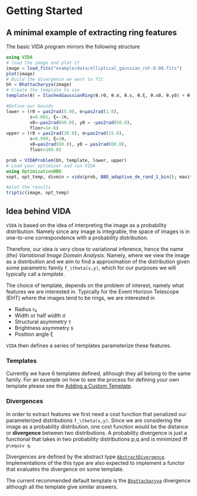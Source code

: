 # Getting Started

## A minimal example of extracting ring features

The basic VIDA program mirrors the following structure

```julia
using VIDA
# load the image and plot it
image = load_fits("example/data/elliptical_gaussian_rot-0.00.fits")
plot(image)
# Build the divergence we want to fit
bh = Bhattacharyya(image)
# Create the template to use
template(θ) = SlashedGaussianRing(θ.r0, θ.σ, θ.s, θ.ξ, θ.x0, θ.y0) + θ.floor*Constant(μas2rad(100.0))

#Define our bounds
lower = (r0 = μas2rad(5.0), σ=μas2rad(1.0), 
         s=0.001, ξ=-1π, 
         x0=-μas2rad(60.0), y0 = -μas2rad(60.0), 
         floor=1e-6)
upper = (r0 = μas2rad(30.0), σ=μas2rad(15.0), 
         s=0.999, ξ=1π, 
         x0=μas2rad(60.0), y0 = μas2rad(60.0), 
         floor=100.0)

prob = VIDAProblem(bh, template, lower, upper)
# Load your optimizer and run VIDA
using OptimizationBBO
xopt, opt_temp, divmin = vida(prob, BBO_adaptive_de_rand_1_bin(); maxiters=50_000)

#plot the results
triptic(image, opt_temp)
```

## Idea behind VIDA

`VIDA` is based on the idea of interpreting the image as a probability distribution. Namely since any image is integrable, the space of images is in one-to-one correspondence with a probability distribution.

Therefore, our idea is very close to variational inference, hence the name *(the) Variational Image Domain Analysis*. Namely, where we view the image as a distribution and we aim to find a approximation of the distribution given some parametric family ``f_\theta(x,y)``, which for our purposes we will typically call a *template*.

The choice of template, depends on the problem of interest, namely what features we are interested in. Typically for the Event Horizon Telescope (EHT) where the images tend to be rings, we are interested in

- Radius r₀
- Width or half width σ
- Structural asymmetry τ
- Brightness asymmetry s
- Position angle ξ

`VIDA` then defines a series of templates parameterize these features.

### Templates

Currently we have 6 templates defined, although they all belong to the same family. For an example on how to see the process for defining your own template please see the [Adding a Custom Template](@ref).

### Divergences

In order to extract features we first need a cost function that penalized our parameterized distributions ``f_\theta(x,y)``. Since we are considering the image as a probability distribution, one cost function would be the distance or **divergence** between two distributions. A probability divergence is just a functional that takes in two probability distributions p,q and is minimized iff ``p\equiv q``.

Divergences are defined by the abstract type [`AbstractDivergence`](@ref). Implementations of the this type are also expected to implement a functor that evaluates the divergence on some template.

The current recommended default template is the [`Bhattacharyya`](@ref) divergence although all the 
template give similar answers. 